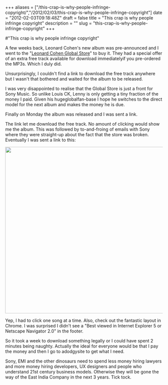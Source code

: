 +++
aliases = ["/this-crap-is-why-people-infringe-copyright/","/2012/02/03/this-crap-is-why-people-infringe-copyright"]
date = "2012-02-03T09:18:48Z"
draft = false
title = "This crap is why people infringe copyright"
description = ""
slug = "this-crap-is-why-people-infringe-copyright"
+++

#"This crap is why people infringe copyright"

A few weeks back, Leonard Cohen's new album was pre-announced and I went to the "<a href="http://www.myplaydirect.com/leonard-cohen/">Leonard Cohen Global Store</a>" to buy it. They had a special offer of an extra free track available for download immediatelyif you pre-ordered the MP3s. Which I duly did.

Unsurprisingly, I couldn't find a link to download the free track anywhere but I wasn't that bothered and waited for the album to be released.

I was very disappointed to realise that the Global Store is just a front for Sony Music. So unlike Louis CK, Lenny is only getting a tiny fraction of the money I paid. Given his hugeglobalfan-base I hope he switches to the direct model for the next album and makes the money he is due.

Finally on Monday the album was released and I was sent a link.

The link let me download the free track. No amount of clicking would show me the album. This was followed by to-and-froing of emails with Sony where they were straight-up about the fact that the store was broken. Eventually I was sent a link to this:

<a href="https://d2j17b10ywb1i7.cloudfront.net/wp-content/uploads/2012/02/sonymusic.png"><img class="alignnone wp-image-549" title="sonymusic" src="https://d2j17b10ywb1i7.cloudfront.net/wp-content/uploads/2012/02/sonymusic.png" alt="" width="673" height="532" /></a>

Yep, I had to click one song at a time. Also, check out the fantastic layout in Chrome. I was surprised I didn't see a "Best viewed in Internet Explorer 5 or Netscape Navigator 2.0" in the footer.

So it took a week to download something legally or I could have spent 2 minutes being naughty. Actually the ideal for everyone would be that I pay the money and then I go to adodgysite to get what I need.

Sony, EMI and the other dinosaurs need to spend less money hiring lawyers and more money hiring developers, UX designers and people who understand 21st century business models. Otherwise they will be gone the way of the East India Company in the next 3 years. Tick tock.

&nbsp;